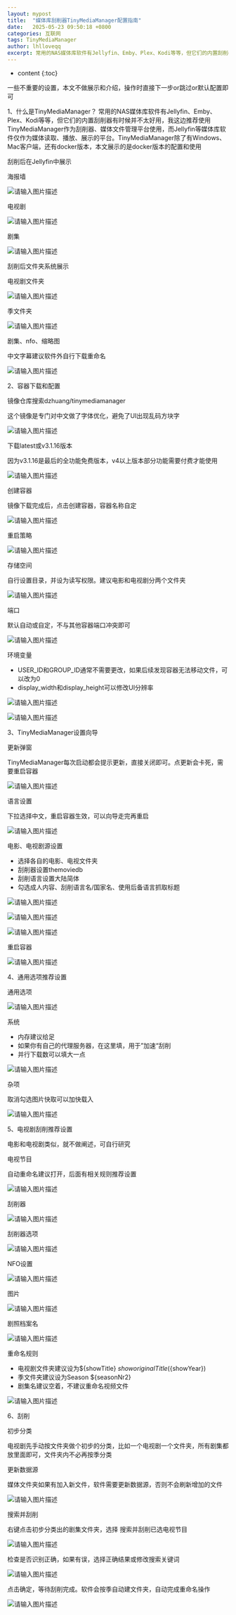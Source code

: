 ```yaml
---
layout: mypost
title:  "媒体库刮削器TinyMediaManager配置指南"
date:   2025-05-23 09:50:18 +0800
categories: 互联网
tags: TinyMediaManager
author: lhlloveqq
excerpt: 常用的NAS媒体库软件有Jellyfin、Emby、Plex、Kodi等等，但它们的内置刮削器有时候并不太好用，我这边推荐使用TinyMediaManager作为刮削器、媒体文件管理平台使用，而Jellyfin等媒体库软件仅作为媒体读取、播放、展示的平台。
---
```


* content
{:toc}

一些不重要的设置，本文不做展示和介绍，操作时直接下一步or跳过or默认配置即可

1、什么是TinyMediaManager？
常用的NAS媒体库软件有Jellyfin、Emby、Plex、Kodi等等，但它们的内置刮削器有时候并不太好用，我这边推荐使用TinyMediaManager作为刮削器、媒体文件管理平台使用，而Jellyfin等媒体库软件仅作为媒体读取、播放、展示的平台。TinyMediaManager除了有Windows、Mac客户端，还有docker版本，本文展示的是docker版本的配置和使用

刮削后在Jellyfin中展示

海报墙

![请输入图片描述][1]

电视剧

![请输入图片描述][2]

剧集

![请输入图片描述][3]

刮削后文件夹系统展示

电视剧文件夹

![请输入图片描述][4]

季文件夹

![请输入图片描述][5]

剧集、nfo、缩略图

中文字幕建议软件外自行下载重命名

![请输入图片描述][6]

2、容器下载和配置

镜像仓库搜索dzhuang/tinymediamanager

这个镜像是专门对中文做了字体优化，避免了UI出现乱码方块字

![请输入图片描述][7]

下载latest或v3.1.16版本

因为v3.1.16是最后的全功能免费版本，v4以上版本部分功能需要付费才能使用

![请输入图片描述][8]

创建容器

镜像下载完成后，点击创建容器，容器名称自定

![请输入图片描述][9]

重启策略

![请输入图片描述][10]

存储空间

自行设置目录，并设为读写权限。建议电影和电视剧分两个文件夹

![请输入图片描述][11]

端口

默认自动或自定，不与其他容器端口冲突即可

![请输入图片描述][12]

环境变量

- USER_ID和GROUP_ID通常不需要更改，如果后续发现容器无法移动文件，可以改为0
- display_width和display_height可以修改UI分辨率


![请输入图片描述][13]

![请输入图片描述][14]

3、TinyMediaManager设置向导

更新弹窗

TinyMediaManager每次启动都会提示更新，直接关闭即可。点更新会卡死，需要重启容器

![请输入图片描述][15]

语言设置

下拉选择中文，重启容器生效，可以向导走完再重启

![请输入图片描述][16]

电影、电视剧源设置

- 选择各自的电影、电视文件夹
- 刮削器设置themoviedb
- 刮削语言设置大陆简体
- 勾选成人内容、刮削语言名/国家名、使用后备语言抓取标题

![请输入图片描述][17]

![请输入图片描述][18]

![请输入图片描述][19]

重启容器

![请输入图片描述][20]

4、通用选项推荐设置

通用选项

![请输入图片描述][21]

系统

- 内存建议给足
- 如果你有自己的代理服务器，在这里填，用于”加速“刮削
- 并行下载数可以填大一点

![请输入图片描述][22]

杂项

取消勾选图片快取可以加快载入

![请输入图片描述][23]

5、电视剧刮削推荐设置

电影和电视剧类似，就不做阐述，可自行研究

电视节目

自动重命名建议打开，后面有相关规则推荐设置

![请输入图片描述][24]

刮削器

![请输入图片描述][25]

刮削器选项

![请输入图片描述][26]

NFO设置

![请输入图片描述][27]

图片

![请输入图片描述][28]

剧照档案名

![请输入图片描述][29]

重命名规则
- 电视剧文件夹建议设为${showTitle} ${showoriginalTitle} (${showYear})
- 季文件夹建议设为Season ${seasonNr2}
- 剧集名建议空着，不建议重命名视频文件

![请输入图片描述][30]

6、刮削

初步分类

电视剧先手动按文件夹做个初步的分类，比如一个电视剧一个文件夹，所有剧集都放里面即可，文件夹内不必再按季分类

更新数据源

媒体文件夹如果有加入新文件，软件需要更新数据源，否则不会刷新增加的文件

![请输入图片描述][31]

搜索并刮削

右键点击初步分类出的剧集文件夹，选择 搜索并刮削已选电视节目

![请输入图片描述][32]

检查是否识别正确，如果有误，选择正确结果或修改搜索关键词

![请输入图片描述][33]

点击确定，等待刮削完成。软件会按季自动建文件夹，自动完成重命名操作

![请输入图片描述][34]


  [1]: https://f80386d.webp.li/file/img-hub/1747964722514_20250308025024420.jpg
  [2]: https://f80386d.webp.li/file/img-hub/1747964715624_20250308025519572.jpg
  [3]: https://f80386d.webp.li/file/img-hub/1747964716548_20250308025519574.jpg
  [4]: https://f80386d.webp.li/file/img-hub/1747964719128_20250308025519575.png
  [5]: https://f80386d.webp.li/file/img-hub/1747964716544_20250308025519576.webp
  [6]: https://f80386d.webp.li/file/img-hub/1747964714432_20250308025519577.png
  [7]: https://f80386d.webp.li/file/img-hub/1747964720402_20250308025519578.webp
  [8]: https://f80386d.webp.li/file/img-hub/1747964722150_20250308025519579.webp
  [9]: https://f80386d.webp.li/file/img-hub/1747964716859_20250308025519580.jpg
  [10]: https://f80386d.webp.li/file/img-hub/1747964720701_20250308025519581.jpg
  [11]: https://f80386d.webp.li/file/img-hub/1747964718114_20250308025519582.jpg
  [12]: https://f80386d.webp.li/file/img-hub/1747964716216_20250308025519583.jpg
  [13]: https://f80386d.webp.li/file/img-hub/1747964717612_20250308025519584.jpg
  [14]: https://f80386d.webp.li/file/img-hub/1747964719045_20250308025519585.jpg
  [15]: https://f80386d.webp.li/file/img-hub/1747964718538_20250308025519586.jpg
  [16]: https://f80386d.webp.li/file/img-hub/1747964717676_20250308025519587.webp
  [17]: https://f80386d.webp.li/file/img-hub/1747964711274_20250308025519588.webp
  [18]: https://f80386d.webp.li/file/img-hub/1747964718123_20250308025519589.webp
  [19]: https://f80386d.webp.li/file/img-hub/1747964708726_20250308025519590.webp
  [20]: https://f80386d.webp.li/file/img-hub/1747964713859_20250308025519591.jpg
  [21]: https://f80386d.webp.li/file/img-hub/1747964713348_20250308025519592.webp
  [22]: https://f80386d.webp.li/file/img-hub/1747964712391_20250308025519593.webp
  [23]: https://f80386d.webp.li/file/img-hub/1747964708465_20250308025519594.webp
  [24]: https://f80386d.webp.li/file/img-hub/1747964713983_20250308025519595.webp
  [25]: https://f80386d.webp.li/file/img-hub/1747964713198_20250308025519596.webp
  [26]: https://f80386d.webp.li/file/img-hub/1747964709690_20250308025519597.webp
  [27]: https://f80386d.webp.li/file/img-hub/1747964709675_20250308025519598.webp
  [28]: https://f80386d.webp.li/file/img-hub/1747964709387_20250308025519599.webp
  [29]: https://f80386d.webp.li/file/img-hub/1747964711363_20250308025519600.webp
  [30]: https://f80386d.webp.li/file/img-hub/1747964707080_20250308025519601.webp
  [31]: https://f80386d.webp.li/file/img-hub/1747964704944_20250308025519602.webp
  [32]: https://f80386d.webp.li/file/img-hub/1747964705928_20250308025519603.webp
  [33]: https://f80386d.webp.li/file/img-hub/1747964711308_20250308025519604.webp
  [34]: https://f80386d.webp.li/file/img-hub/1747964711851_20250308025519605.webp